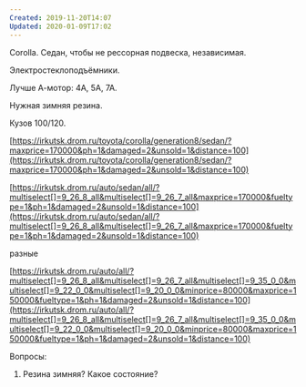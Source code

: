 ```yaml
---
Created: 2019-11-20T14:07
Updated: 2020-01-09T17:02
---
```

Corolla. Седан, чтобы не рессорная подвеска, независимая.

Электростеклоподъёмники.

Лучше А-мотор: 4А, 5А, 7А.

Нужная зимняя резина.

Кузов 100/120.

[https://irkutsk.drom.ru/toyota/corolla/generation8/sedan/?maxprice=170000&ph=1&damaged=2&unsold=1&distance=100](https://irkutsk.drom.ru/toyota/corolla/generation8/sedan/?maxprice=170000&ph=1&damaged=2&unsold=1&distance=100)

[https://irkutsk.drom.ru/auto/sedan/all/?multiselect[]=9_26_8_all&multiselect[]=9_26_7_all&maxprice=170000&fueltype=1&ph=1&damaged=2&unsold=1&distance=100](https://irkutsk.drom.ru/auto/sedan/all/?multiselect[]=9_26_8_all&multiselect[]=9_26_7_all&maxprice=170000&fueltype=1&ph=1&damaged=2&unsold=1&distance=100)

разные

[https://irkutsk.drom.ru/auto/all/?multiselect[]=9_26_8_all&multiselect[]=9_26_7_all&multiselect[]=9_35_0_0&multiselect[]=9_22_0_0&multiselect[]=9_20_0_0&minprice=80000&maxprice=150000&fueltype=1&ph=1&damaged=2&unsold=1&distance=100](https://irkutsk.drom.ru/auto/all/?multiselect[]=9_26_8_all&multiselect[]=9_26_7_all&multiselect[]=9_35_0_0&multiselect[]=9_22_0_0&multiselect[]=9_20_0_0&minprice=80000&maxprice=150000&fueltype=1&ph=1&damaged=2&unsold=1&distance=100)

Вопросы:

1. Резина зимняя? Какое состояние?